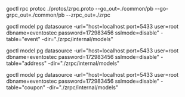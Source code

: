 goctl rpc protoc ./protos/zrpc.proto --go_out=./common/pb --go-grpc_out=./common/pb --zrpc_out=./zrpc

goctl model pg datasource -url="host=localhost port=5433 user=root dbname=eventostec password=172983456 sslmode=disable" -table="event" -dir="./zrpc/internal/models"

goctl model pg datasource -url="host=localhost port=5433 user=root dbname=eventostec password=172983456 sslmode=disable" -table="address" -dir="./zrpc/internal/models"

goctl model pg datasource -url="host=localhost port=5433 user=root dbname=eventostec password=172983456 sslmode=disable" -table="coupon" -dir="./zrpc/internal/models"
